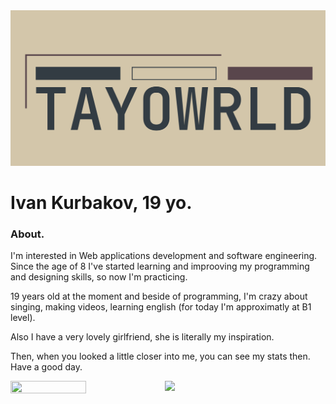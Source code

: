 <img src="./head.webp" alt="logo"/>


# Ivan Kurbakov, 19 yo.

### About.

I'm interested in Web applications development and software engineering. Since the age of 8 I've started learning and improoving my programming and designing skills, so now I'm practicing.

19 years old at the moment and beside of programming, I'm crazy about singing, making videos, learning english (for today I'm approximatly at B1 level).

Also I have a very lovely girlfriend, she is literally my inspiration.

Then, when you looked a little closer into me, you can see my stats then. Have a good day.

<div style="display:flex; width: 100%; justify-items: between; align-items:start;">
  <img style="width:49%; height:100%;" src="https://github-readme-stats.vercel.app/api?username=tayowrld&show_icons=true&theme=onedark)"/>
  <img style="width:49%" src="https://github-readme-stats.vercel.app/api/top-langs/?username=tayowrld&theme=onedark)"/>
</div>
